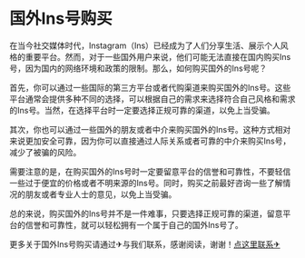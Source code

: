 # 国外Ins号购买

在当今社交媒体时代，Instagram（Ins）已经成为了人们分享生活、展示个人风格的重要平台。然而，对于一些国外用户来说，他们可能无法直接在国内购买Ins号，因为国内的网络环境和政策的限制。那么，如何购买国外的Ins号呢？

首先，你可以通过一些国际的第三方平台或者代购渠道来购买国外的Ins号。这些平台通常会提供多种不同的选择，可以根据自己的需求来选择符合自己风格和需求的Ins号。当然，在选择平台时一定要选择正规可靠的渠道，以免上当受骗。

其次，你也可以通过一些国外的朋友或者中介来购买国外的Ins号。这种方式相对来说更加安全可靠，因为你可以直接通过人际关系或者可靠的中介来购买Ins号，减少了被骗的风险。

需要注意的是，在购买国外的Ins号时一定要留意平台的信誉和可靠性，不要轻信一些过于便宜的价格或者不明来源的Ins号。同时，购买之前最好咨询一些了解情况的朋友或者专业人士的意见，以免上当受骗。

总的来说，购买国外的Ins号并不是一件难事，只要选择正规可靠的渠道，留意平台的信誉和可靠性，就可以轻松拥有一个属于自己的国外Ins号了。

更多关于国外Ins号购买请通过✈与我们联系，感谢阅读，谢谢！[点这里联系✈](https://ww.k02.cc)
